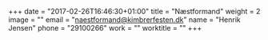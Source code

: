+++
date = "2017-02-26T16:46:30+01:00"
title = "Næstformand"
weight = 2
image = ""
email = "naestformand@kimbrerfesten.dk"
name = "Henrik Jensen"
phone = "29100266"
work = ""
worktitle = ""
+++